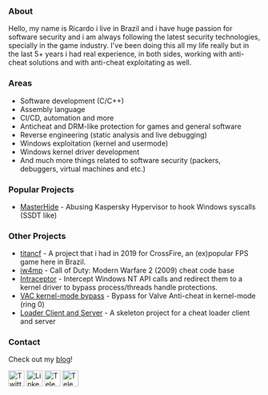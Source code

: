 
<h3>About</h3>

Hello, my name is Ricardo i live in Brazil and i have huge passion for software security and i am always following the latest security technologies, specially in the game industry.
I've been doing this all my life really but in the last 5+ years i had real experience, in both sides, working with anti-cheat solutions and with anti-cheat exploitating as well. 

<h3>Areas</h3>

 - Software development (C/C++)
 - Assembly language
 - CI/CD, automation and more
 - Anticheat and DRM-like protection for games and general software
 - Reverse engineering (static analysis and live debugging)
 - Windows exploitation (kernel and usermode)
 - Windows kernel driver development
 - And much more things related to software security (packers, debuggers, virtual machines and etc.)

<h3>Popular Projects</h3>

 - [MasterHide](https://github.com/crvvdev/MasterHide) - Abusing Kaspersky Hypervisor to hook Windows syscalls (SSDT like)

<h3>Other Projects</h3>

 - [titancf](https://github.com/crvvdev/titancf) - A project that i had in 2019 for CrossFire, an (ex)popular FPS game here in Brazil.
 - [iw4mp](https://github.com/crvvdev/iw4mp) - Call of Duty: Modern Warfare 2 (2009) cheat code base
 - [Intraceptor](https://github.com/crvvdev/intraceptor) - Intercept Windows NT API calls and redirect them to a kernel driver to bypass process/threads handle protections.
 - [VAC kernel-mode bypass](https://github.com/crvvdev/vac-bypass-kernel) - Bypass for Valve Anti-cheat in kernel-mode (ring 0)
 - [Loader Client and Server](https://github.com/crvvdev/loader-clientserver/tree/main) - A skeleton project for a cheat loader client and server

<h3>Contact</h3>

Check out my [blog](https://crvv.dev/)!

[<img align="middle" alt="Twitter" width="32px" src="https://cdn.simpleicons.org/x?viewbox=auto" />][twitter] [<img align="middle" alt="LinkedIn" width="32px" src="https://cdn.simpleicons.org/linkedin?viewbox=auto" />][linkedin] [<img align="middle" alt="Telegram" width="32px" src="https://cdn.simpleicons.org/telegram?viewbox=auto" />][telegram] [<img align="middle" alt="Telegram" width="32px" src="https://cdn.simpleicons.org/discord?viewbox=auto" />][discord]

[linkedin]: https://www.linkedin.com/in/ricardo-carvalho-4677b1194/
[twitter]: https://x.com/crvvdev
[telegram]: https://t.me/crvvdev
[discord]: https://discord.com/invite/Bxrk4EpQ
